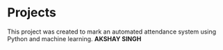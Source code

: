 # Projects
This project was created to mark an automated attendance system using Python and machine learning.
 **AKSHAY SINGH**
